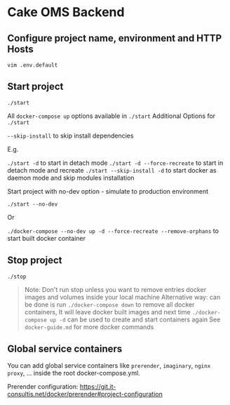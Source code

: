 # Cake OMS Backend

## Configure project name, environment and HTTP Hosts

```
vim .env.default
```

## Start project

```
./start
```

All `docker-compose up` options available in `./start`
Additional Options for `./start`

`--skip-install` to skip install dependencies 

E.g. 

`./start -d` to start in detach mode
`./start -d --force-recreate` to start in detach mode and recreate
`./start --skip-install -d` to start docker as daemon mode and skip modules installation

Start project with no-dev option - simulate to production environment

`./start --no-dev`

Or

`./docker-compose --no-dev up -d --force-recreate --remove-orphans` to start built docker container

## Stop project

```
./stop
```

> Note: Don't run stop unless you want to remove entries docker images and volumes inside your local machine
> Alternative way: can be done is run `./docker-compose down` to remove all docker containers, It will leave docker built images and next time `./docker-compose up -d` can be used to create and start containers again
> See `docker-guide.md` for more docker commands

## Global service containers

You can add global service containers like `prerender`, `imaginary`, `nginx proxy`, ... inside the root docker-compose.yml.

Prerender configuration: https://git.it-consultis.net/docker/prerender#project-configuration
